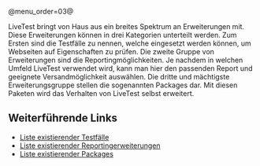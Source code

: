 @menu_order=03@

LiveTest bringt von Haus aus ein breites Spektrum an Erweiterungen mit. Diese Erweiterungen können in drei Kategorien unterteilt werden. Zum Ersten sind die Testfälle zu nennen, welche eingesetzt werden können, um Webseiten auf Eigenschaften zu prüfen. Die zweite Gruppe von Erweiterungen sind die Reportingmöglichkeiten. Je nachdem in welchen Umfeld LiveTest verwendet wird, kann man hier den passenden Report und geeignete Versandmöglichkeit auswählen. Die dritte und mächtigste Erweiterungsgruppe stellen die sogenannten Packages dar. Mit diesen Paketen wird das Verhalten von LiveTest selbst erweitert.

## Weiterführende Links
 * [Liste existierender Testfälle](Erweiterungen|Testfälle)
 * [Liste existierender Reportingerweiterungen](Erweiterungen|Reporting)
 * [Liste existierender Packages](Erweiterungen|Packages)